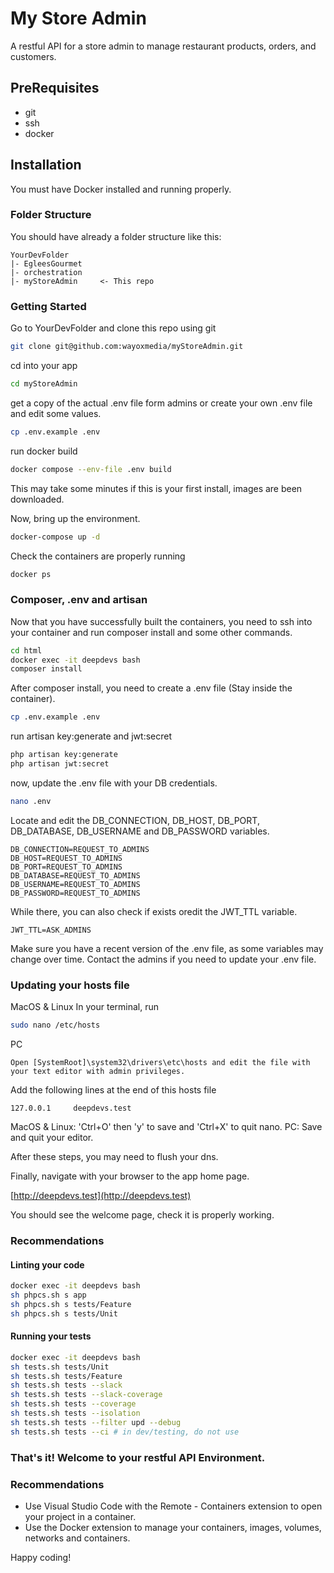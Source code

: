 # My Store Admin
A restful API for a store admin to manage restaurant products, orders, and customers.

## PreRequisites

* git
* ssh
* docker

## Installation

You must have Docker installed and running properly.

### Folder Structure

You should have already a folder structure like this:

    YourDevFolder
    |- EgleesGourmet
    |- orchestration
    |- myStoreAdmin     <- This repo

### Getting Started

Go to YourDevFolder and clone this repo using git

```sh
git clone git@github.com:wayoxmedia/myStoreAdmin.git
```
cd into your app

```sh
cd myStoreAdmin
```

get a copy of the actual .env file form admins or create your own .env file and edit some values.
```sh
cp .env.example .env
```

run docker build

```sh
docker compose --env-file .env build
```

This may take some minutes if this is your first install, images are been downloaded.

Now, bring up the environment.

```sh
docker-compose up -d
```

Check the containers are properly running

```sh
docker ps
```

### Composer, .env and artisan

Now that you have successfully built the containers, you need to ssh into your container and run composer install and some other commands.

```sh
cd html
docker exec -it deepdevs bash
composer install
```
After composer install, you need to create a .env file (Stay inside the container).

```sh
cp .env.example .env
```

run artisan key:generate and jwt:secret

```sh
php artisan key:generate
php artisan jwt:secret
```

now, update the .env file with your DB credentials.

```sh
nano .env
```
Locate and edit the DB_CONNECTION, DB_HOST, DB_PORT, DB_DATABASE, DB_USERNAME and DB_PASSWORD variables.

```text
DB_CONNECTION=REQUEST_TO_ADMINS
DB_HOST=REQUEST_TO_ADMINS
DB_PORT=REQUEST_TO_ADMINS
DB_DATABASE=REQUEST_TO_ADMINS
DB_USERNAME=REQUEST_TO_ADMINS
DB_PASSWORD=REQUEST_TO_ADMINS
```

While there, you can also check if exists oredit the JWT_TTL variable.

```text
JWT_TTL=ASK_ADMINS
```
Make sure you have a recent version of the .env file, as some variables may change over time. Contact the admins if you need to update your .env file.

### Updating your hosts file
MacOS & Linux
In your terminal, run
```sh
sudo nano /etc/hosts
```
PC
```
Open [SystemRoot]\system32\drivers\etc\hosts and edit the file with your text editor with admin privileges.
```
Add the following lines at the end of this hosts file
```
127.0.0.1     deepdevs.test
```
MacOS & Linux: 'Ctrl+O' then 'y' to save and 'Ctrl+X' to quit nano.
PC: Save and quit your editor.

After these steps, you may need to flush your dns.

Finally, navigate with your browser to the app home page.

[http://deepdevs.test](http://deepdevs.test)

You should see the welcome page, check it is properly working.


### Recommendations
#### Linting your code
```sh
docker exec -it deepdevs bash
sh phpcs.sh s app
sh phpcs.sh s tests/Feature
sh phpcs.sh s tests/Unit
```
#### Running your tests
```sh
docker exec -it deepdevs bash
sh tests.sh tests/Unit
sh tests.sh tests/Feature
sh tests.sh tests --slack
sh tests.sh tests --slack-coverage
sh tests.sh tests --coverage
sh tests.sh tests --isolation
sh tests.sh tests --filter upd --debug
sh tests.sh tests --ci # in dev/testing, do not use
```

### That's it! Welcome to your restful API Environment.

### Recommendations

* Use Visual Studio Code with the Remote - Containers extension to open your project in a container.
* Use the Docker extension to manage your containers, images, volumes, networks and containers.

Happy coding!

